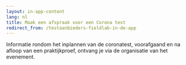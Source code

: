 ```yaml
---
layout: in-app-content
lang: nl
title: Maak een afspraak voor een Corona test
redirect_from: /testaanbieders-fieldlab-in-de-app
---
```

Informatie rondom het inplannen van de coronatest, voorafgaand en na afloop van een praktijkproef, ontvang je via de organisatie van het evenement.



